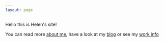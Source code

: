 ```yaml
---
layout: page
---
```


Hello this is Helen's site!


You can read more [about me](/about/), have a look at my [blog](/blog/) or see my [work info](/work/)
